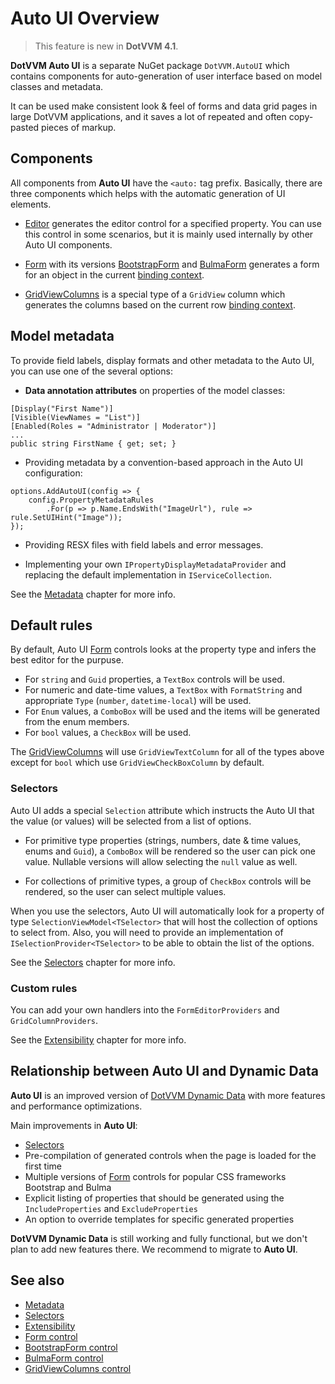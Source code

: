 # Auto UI Overview

> This feature is new in **DotVVM 4.1**.

**DotVVM Auto UI** is a separate NuGet package `DotVVM.AutoUI` which contains components for auto-generation of user interface based on model classes and metadata.

It can be used make consistent look & feel of forms and data grid pages in large DotVVM applications, and it saves a lot of repeated and often copy-pasted pieces of markup.

## Components

All components from **Auto UI** have the `<auto:` tag prefix. Basically, there are three components which helps with the automatic generation of UI elements.

* [Editor](~/controls/builtin-autoui/Editor) generates the editor control for a specified property. You can use this control in some scenarios, but it is mainly used internally by other Auto UI components.

* [Form](~/controls/builtin-autoui/Form) with its versions [BootstrapForm](~/controls/builtin-autoui/BootstrapForm) and [BulmaForm](~/controls/builtin-autoui/BulmaForm) generates a form for an object in the current [binding context](~/pages/concepts/data-binding/binding-context). 

* [GridViewColumns](~/controls/builtin-autoui/GridViewColumns) is a special type of a `GridView` column which generates the columns based on the current row [binding context](~/pages/concepts/data-binding/binding-context). 

## Model metadata

To provide field labels, display formats and other metadata to the Auto UI, you can use one of the several options:

* __Data annotation attributes__ on properties of the model classes:

```CSHARP
[Display("First Name")]
[Visible(ViewNames = "List")]
[Enabled(Roles = "Administrator | Moderator")]
...
public string FirstName { get; set; }
```

* Providing metadata by a convention-based approach in the Auto UI configuration:

```CSHARP
options.AddAutoUI(config => {
    config.PropertyMetadataRules
        .For(p => p.Name.EndsWith("ImageUrl"), rule => rule.SetUIHint("Image"));
});
```

* Providing RESX files with field labels and error messages.

* Implementing your own `IPropertyDisplayMetadataProvider` and replacing the default implementation in `IServiceCollection`.

See the [Metadata](./metadata) chapter for more info.

## Default rules

By default, Auto UI [Form](~/controls/builtin-autoui/Form) controls looks at the property type and infers the best editor for the purpuse.

* For `string` and `Guid` properties, a `TextBox` controls will be used.
* For numeric and date-time values, a `TextBox` with `FormatString` and appropriate `Type` (`number`, `datetime-local`) will be used.
* For `Enum` values, a `ComboBox` will be used and the items will be generated from the enum members. 
* For `bool` values, a `CheckBox` will be used.

The [GridViewColumns](~/controls/builtin-autoui/GridViewColumns) will use `GridViewTextColumn` for all of the types above except for `bool` which use `GridViewCheckBoxColumn` by default. 

### Selectors

Auto UI adds a special `Selection` attribute which instructs the Auto UI that the value (or values) will be selected from a list of options.

* For primitive type properties (strings, numbers, date & time values, enums and `Guid`), a `ComboBox` will be rendered so the user can pick one value. Nullable versions will allow selecting the `null` value as well.

* For collections of primitive types, a group of `CheckBox` controls will be rendered, so the user can select multiple values.

When you use the selectors, Auto UI will automatically look for a property of type `SelectionViewModel<TSelector>` that will host the collection of options to select from. Also, you will need to provide an implementation of `ISelectionProvider<TSelector>` to be able to obtain the list of the options.

See the [Selectors](./selectors) chapter for more info.

### Custom rules

You can add your own handlers into the `FormEditorProviders` and `GridColumnProviders`. 

See the [Extensibility](./extensibility) chapter for more info.

## Relationship between Auto UI and Dynamic Data

**Auto UI** is an improved version of [DotVVM Dynamic Data](~/pages/community-add-ons/dotvvm-dynamic-data) with more features and performance optimizations. 

Main improvements in **Auto UI**:

* [Selectors](./selectors)
* Pre-compilation of generated controls when the page is loaded for the first time
* Multiple versions of [Form](~/controls/builtin-autoui/Form) controls for popular CSS frameworks Bootstrap and Bulma
* Explicit listing of properties that should be generated using the `IncludeProperties` and `ExcludeProperties`
* An option to override templates for specific generated properties

**DotVVM Dynamic Data** is still working and fully functional, but we don't plan to add new features there. We recommend to migrate to **Auto UI**.

## See also

* [Metadata](./metadata)
* [Selectors](./selectors)
* [Extensibility](./extensibility)
* [Form control](~/controls/builtin-autoui/Form)
* [BootstrapForm control](~/controls/builtin-autoui/BootstrapForm)
* [BulmaForm control](~/controls/builtin-autoui/BulmaForm)
* [GridViewColumns control](~/controls/builtin-autoui/GridViewColumns)